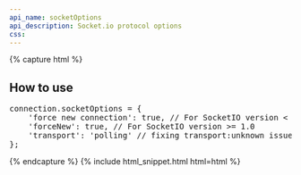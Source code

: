 ```yaml
---
api_name: socketOptions
api_description: Socket.io protocol options
css: 
---
```


{% capture html %}

<section>
    <h2>How to use</h2>
    <pre>
connection.socketOptions = {
    'force new connection': true, // For SocketIO version < 1.0
    'forceNew': true, // For SocketIO version >= 1.0
    'transport': 'polling' // fixing transport:unknown issues
};
</pre>
</section>

{% endcapture %}
{% include html_snippet.html html=html %}

